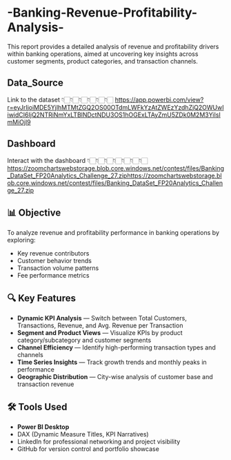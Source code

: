 # -Banking-Revenue-Profitability-Analysis-
This report provides a detailed analysis of revenue and profitability drivers within banking operations, aimed at uncovering key insights across customer segments, product categories, and transaction channels.
## __Data_Source__
Link to the dataset 👇🏻👇🏻👇🏻👇🏻👇🏻👇🏻
https://app.powerbi.com/view?r=eyJrIjoiMDE5YjlhMTMtZGQ2OS00OTdmLWFkYzAtZWEzYzdhZjQ2OWUwIiwidCI6IjQ2NTRiNmYxLTBlNDctNDU3OS1hOGExLTAyZmU5ZDk0M2M3YiIsImMiOjl9
## __Dashboard__
Interact with the dashboard 👇🏻👇🏻👇🏻👇🏻👇🏻👇🏻👇🏻  https://zoomchartswebstorage.blob.core.windows.net/contest/files/Banking_DataSet_FP20Analytics_Challenge_27.ziphttps://zoomchartswebstorage.blob.core.windows.net/contest/files/Banking_DataSet_FP20Analytics_Challenge_27.zip
## 📊 __Objective__
To analyze revenue and profitability performance in banking operations by exploring:
- Key revenue contributors
- Customer behavior trends
- Transaction volume patterns
- Fee performance metrics

## 🔍 __Key Features__
- **Dynamic KPI Analysis** — Switch between Total Customers, Transactions, Revenue, and Avg. Revenue per Transaction
- **Segment and Product Views** — Visualize KPIs by product category/subcategory and customer segments
- **Channel Efficiency** — Identify high-performing transaction types and channels
- **Time Series Insights** — Track growth trends and monthly peaks in performance
- **Geographic Distribution** — City-wise analysis of customer base and transaction revenue

## 🛠️ __Tools Used__
- **Power BI Desktop**
- DAX (Dynamic Measure Titles, KPI Narratives)
- LinkedIn for professional networking and project visibility
- GitHub for version control and portfolio showcase

